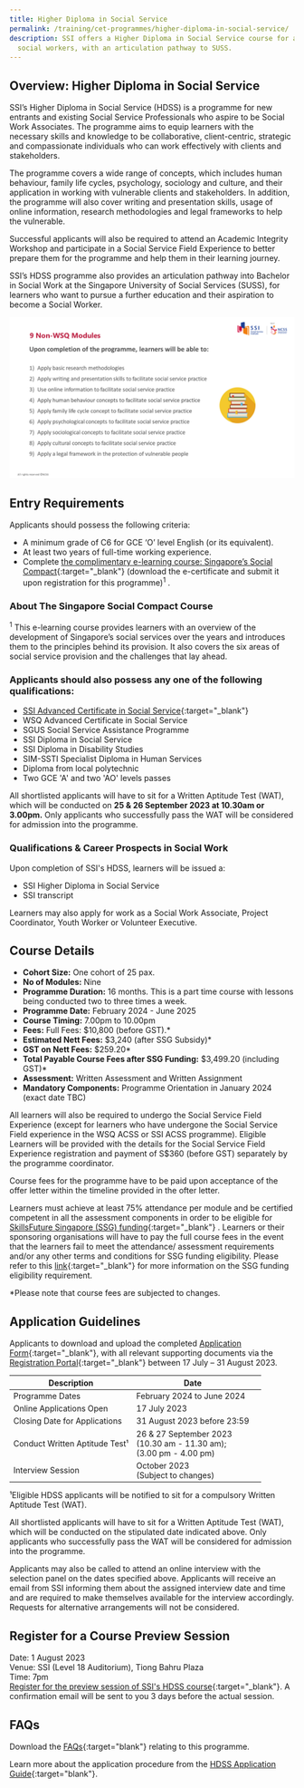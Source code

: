 ```yaml
---
title: Higher Diploma in Social Service
permalink: /training/cet-programmes/higher-diploma-in-social-service/
description: SSI offers a Higher Diploma in Social Service course for aspiring
  social workers, with an articulation pathway to SUSS.
---
```

## Overview: Higher Diploma in Social Service

SSI’s Higher Diploma in Social Service (HDSS) is a programme for new entrants and existing Social Service Professionals who aspire to be Social Work Associates. The programme aims to equip learners with the necessary skills and knowledge to be collaborative, client-centric, strategic and compassionate individuals who can work effectively with clients and stakeholders. 

The programme covers a wide range of concepts, which includes human behaviour, family life cycles, psychology, sociology and culture, and their application in working with vulnerable clients and stakeholders. In addition, the programme will also cover writing and presentation skills, usage of online information, research methodologies and legal frameworks to help the vulnerable. 

Successful applicants will also be required to attend an Academic Integrity Workshop and participate in a Social Service Field Experience to better prepare them for the programme and help them in their learning journey. 

SSI’s HDSS programme also provides an articulation pathway into Bachelor in Social Work at the Singapore University of Social Services (SUSS), for learners who want to pursue a further education and their aspiration to become a Social Worker.

![Higher Diploma in Social Services - Programme Curriculum](/images/training/HDSS/ssi%20-%20programme%20cirriculum%20-%20higher%20diploma%20in%20social%20services%20(july%202023).png)

## Entry Requirements

Applicants should possess the following criteria:

-	A minimum grade of C6 for GCE ‘O’ level English (or its equivalent). 
-	At least two years of full-time working experience.
-	Complete [the complimentary e-learning course: Singapore’s Social Compact](https://iltms.ssi.gov.sg/registration/#/Course?coursecode=SCRS400){:target="_blank"} (download the e-certificate and submit it upon registration for this programme)<sup>1</sup>  . 

### About The Singapore Social Compact Course
<sup>1</sup>  This e-learning course provides learners with an overview of the development of Singapore’s social services over the years and introduces them to the principles behind its provision. It also covers the six areas of social service provision and the challenges that lay ahead.

### Applicants should also possess any one of the following qualifications:

-	[SSI Advanced Certificate in Social Service](https://www.ssi.gov.sg/training/cet-programmes/advanced-certificate-in-social-service/){:target="_blank"}
- WSQ Advanced Certificate in Social Service
- SGUS Social Service Assistance Programme
- SSI Diploma in Social Service
- SSI Diploma in Disability Studies
- SIM-SSTI Specialist Diploma in Human Services
- Diploma from local polytechnic
- Two GCE 'A' and two 'AO' levels passes
 
All shortlisted applicants will have to sit for a Written Aptitude Test (WAT), which will be conducted on **25 &amp; 26 September  2023 at 10.30am or 3.00pm.** Only applicants who successfully pass the WAT will be considered for admission into the programme.


### Qualifications &amp; Career Prospects in Social Work

Upon completion of SSI's HDSS, learners will be issued a:

-	SSI Higher Diploma in Social Service 
-	SSI transcript 

Learners may also apply for work as a Social Work Associate, Project Coordinator, Youth Worker or Volunteer Executive.  

## Course Details

- **Cohort Size:** One cohort of 25 pax. 
- **No of Modules:** Nine
- **Programme Duration:** 16 months. This is a part time course with lessons being conducted two to three times a week.
- **Programme Date:** February 2024 - June 2025
- **Course Timing:**  7.00pm to 10.00pm  
- **Fees:** Full Fees: $10,800 (before GST).*  
- **Estimated Nett Fees:** $3,240 (after SSG Subsidy)* 
- **GST on Nett Fees:** $259.20* 
- **Total Payable Course Fees after SSG Funding:** $3,499.20 (including GST)*   
- **Assessment:** Written Assessment and Written Assignment 
- **Mandatory Components:** Programme Orientation in January 2024 (exact date TBC)

All learners will also be required to undergo the Social Service Field Experience (except for learners who have undergone the Social Service Field experience in the WSQ ACSS or SSI ACSS programme). Eligible Learners will be provided with the details for the Social Service Field Experience registration and payment of S$360 (before GST) separately by the programme coordinator.

Course fees for the programme have to be paid upon acceptance of the offer letter within the timeline provided in the ofter letter.

Learners must achieve at least 75% attendance per module and be certified competent in all the assessment components in order to be eligible for [SkillsFuture Singapore (SSG) funding](https://www.ssi.gov.sg/training/funding-information/skillsfuture-singapore-funding/){:target="_blank"} . Learners or their sponsoring organisations will have to pay the full course fees in the event that the learners fail to meet the attendance/ assessment requirements and/or any other terms and conditions for SSG funding eligibility. Please refer to this [link](https://www.ssg.gov.sg/programmes-and-initiatives/training-grants/self-sponsored-training-for-individuals.html){:target="_blank"}  for more information on the SSG funding eligibility requirement.

*Please note that course fees are subjected to changes.


## Application Guidelines

Applicants to download and upload the completed [Application Form](/files/HDSS/ssi%20-%20application%20form%20-%20higher%20diploma%20in%20social%20service%20(jun%202023).pdf){:target="_blank"}, with all relevant supporting documents via the [Registration Portal](https://iltms.ssi.gov.sg/registration/#/Course?coursecode=SCET21-2){:target="_blank"}  between 17 July – 31 August 2023. 

| Description | Date | |
| -------- | -------- | -------- |
|Programme Dates| February 2024 to June 2024|
| Online Applications Open   | 17 July 2023 | 
| Closing Date for Applications | 31 August 2023 before 23:59|
| Conduct Written Aptitude Test¹| 26 &amp; 27 September 2023<br> (10.30 am - 11.30 am);<br>(3.00 pm - 4.00 pm) |
|Interview Session | October 2023 <br> (Subject to changes) | 

¹Eligible HDSS applicants will be notified to sit for a compulsory Written Aptitude Test (WAT).


All shortlisted applicants will have to sit for a Written Aptitude Test (WAT), which will be conducted on the stipulated date indicated above. Only applicants who successfully pass the WAT will be considered for admission into the programme. 

Applicants may also be called to attend an online interview with the selection panel on the dates specified above. Applicants will receive an email from SSI informing them about the assigned interview date and time and are required to make themselves available for the interview accordingly. Requests for alternative arrangements will not be considered.


## Register for a Course Preview Session
Date: 1 August 2023
<br> Venue: SSI (Level 18 Auditorium), Tiong Bahru Plaza
<br>Time: 7pm
<br>[Register for the preview session of SSI's HDSS course](https://go.gov.sg/ssipreviewregistration-aug2023){:target="_blank"}. A confirmation email will be sent to you 3 days before the actual session. 

## FAQs
Download the [FAQs](/files/HDSS/ssi%20-%20faqs%20-%20higher%20diploma%20in%20social%20service%20(jun%202023).pdf){:target="blank"} relating to this programme.

Learn more about the application procedure from the [HDSS Application Guide](/files/HDSS/ssi%20-%20application%20guide%20-%20higher%20diploma%20in%20social%20service%20(jun%202023).pdf){:target="blank"}.
